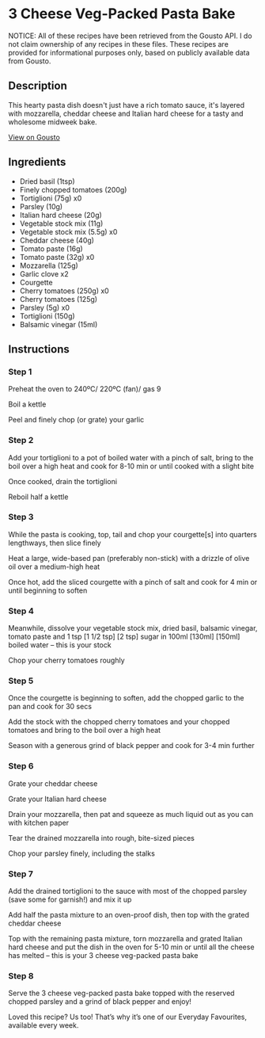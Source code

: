 # 3 Cheese Veg-Packed Pasta Bake

NOTICE: All of these recipes have been retrieved from the Gousto API. I do not claim ownership of any recipes in these files. These recipes are provided for informational purposes only, based on publicly available data from Gousto.

## Description

This hearty pasta dish doesn't just have a rich tomato sauce, it's layered with mozzarella, cheddar cheese and Italian hard cheese for a tasty and wholesome midweek bake.

[View on Gousto](https://www.gousto.co.uk/recipes/cookbook/3-cheese-veg-packed-pasta-bake)

## Ingredients

- Dried basil (1tsp)
- Finely chopped tomatoes (200g)
- Tortiglioni (75g) x0
- Parsley (10g)
- Italian hard cheese (20g)
- Vegetable stock mix (11g)
- Vegetable stock mix (5.5g) x0
- Cheddar cheese (40g)
- Tomato paste (16g)
- Tomato paste (32g) x0
- Mozzarella (125g)
- Garlic clove x2
- Courgette
- Cherry tomatoes (250g) x0
- Cherry tomatoes (125g)
- Parsley (5g) x0
- Tortiglioni (150g)
- Balsamic vinegar (15ml)

## Instructions


### Step 1

Preheat the oven to 240ºC/ 220ºC (fan)/ gas 9

Boil a kettle

Peel and finely chop (or grate) your garlic


### Step 2

Add your tortiglioni to a pot of boiled water with a pinch of salt, bring to the boil over a high heat and cook for 8-10 min or until cooked with a slight bite

Once cooked, drain the tortiglioni

Reboil half a kettle


### Step 3

While the pasta is cooking, top, tail and chop your courgette[s] into quarters lengthways, then slice finely

Heat a large, wide-based pan (preferably non-stick) with a drizzle of olive oil over a medium-high heat

Once hot, add the sliced courgette with a pinch of salt and cook for 4 min or until beginning to soften


### Step 4

Meanwhile, dissolve your vegetable stock mix, dried basil, balsamic vinegar, tomato paste and 1 tsp <span class="text-purple">[1 1/2 tsp]</span> <span class="text-danger">[2 tsp]</span> sugar in 100ml <span class="text-purple">[130ml]</span><span class="text-danger"> [150ml]</span> boiled water – this is your stock

Chop your cherry tomatoes roughly


### Step 5

Once the courgette is beginning to soften, add the chopped garlic to the pan and cook for 30 secs

Add the stock with the chopped cherry tomatoes and your chopped tomatoes and bring to the boil over a high heat

Season with a generous grind of black pepper and cook for 3-4 min further


### Step 6

Grate your cheddar cheese

Grate your Italian hard cheese

Drain your mozzarella, then pat and squeeze as much liquid out as you can with kitchen paper

Tear the drained mozzarella into rough, bite-sized pieces

Chop your parsley finely, including the stalks


### Step 7

Add the drained tortiglioni to the sauce with most of the chopped parsley (save some for garnish!) and mix it up

Add half the pasta mixture to an oven-proof dish, then top with the grated cheddar cheese

Top with the remaining pasta mixture, torn mozzarella and grated Italian hard cheese and put the dish in the oven for 5-10 min or until all the cheese has melted – this is your 3 cheese veg-packed pasta bake

### Step 8

Serve the 3 cheese veg-packed pasta bake topped with the reserved chopped parsley and a grind of black pepper and enjoy!

<span class="text-danger">Loved this recipe? Us too! That’s why it’s one of our Everyday Favourites, available every week.</span>

